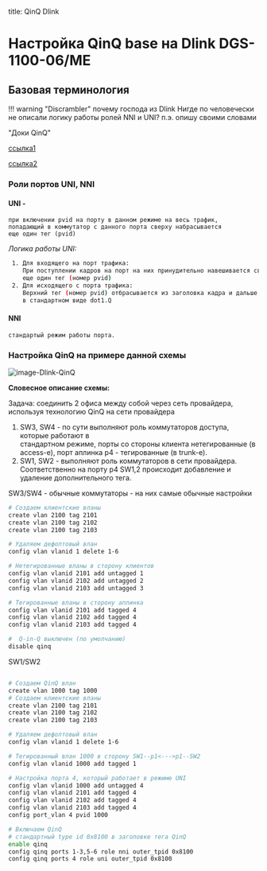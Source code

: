 
title: QinQ Dlink

# Настройка QinQ base на Dlink DGS-1100-06/ME

## Базовая терминология
!!! warning "Discrambler"
	почему господа из Dlink Нигде по человечески не описали логику работы ролей NNI и UNI? п.э. опишу своими словами

"Доки QinQ"

[ссылка1](https://www.dlink.ru/ru/faq/62/1641.html)

[ссылка2](ftp://ftp.dlink.ru/pub/Trainings/SwitchWhitePapers/Q-in-Q_Port-Based_and_Selective.pdf)

### Роли портов UNI, NNI

#### UNI  - 
 	при включении pvid на порту в данном режиме на весь трафик, 
 	попадающий в коммутатор с данного порта сверху набрасывается 
 	еще один тег (pvid)

*Логика работы UNI:*
```bash
 1. Для входящего на порт трафика:
    При поступлении кадров на порт на них принудительно навешивается сверху 
    еще один тег (номер pvid)
 2. Для исходящего с порта трафика:
    Верхний тег (номер pvid) отбрасывается из заголовка кадра и дальше передается 
    в стандартном виде dot1.Q
```

#### NNI
	стандартый режим работы порта.

### Настройка QinQ на примере данной схемы
![image-Dlink-QinQ](../img/Dlink-QinQ-schema.jpg)

**Словесное описание схемы:**

Задача: соединить 2 офиса между собой через сеть провайдера, используя технологию QinQ на сети провайдера

1. SW3, SW4 - по сути выполняют роль коммутаторов доступа, которые работают в   
   стандартном режиме, порты со стороны клиента нетегированные (в access-е), порт аплинка p4 - тегированные (в trunk-е).
2. SW1, SW2 - выполняют роль коммутаторов в сети провайдера.
   Соответственно на порту p4 SW1,2 происходит добавление и удаление дополнительного тега.


SW3/SW4 - обычные коммутаторы - на них самые обычные настройки
```bash
# Создаем клиентские вланы
create vlan 2100 tag 2101
create vlan 2100 tag 2102
create vlan 2100 tag 2103

# Удаляем дефолтовый влан
config vlan vlanid 1 delete 1-6

# Нетегированные вланы в сторону клиентов
config vlan vlanid 2101 add untagged 1
config vlan vlanid 2102 add untagged 2
config vlan vlanid 2103 add untagged 3

# Тегированные вланы в сторону аплинка
config vlan vlanid 2101 add tagged 4
config vlan vlanid 2102 add tagged 4
config vlan vlanid 2103 add tagged 4

#  Q-in-Q выключен (по умолчанию)
disable qinq
```
SW1/SW2
```bash

# Создаем QinQ влан
create vlan 1000 tag 1000
# Создаем клиентские вланы
create vlan 2100 tag 2101
create vlan 2100 tag 2102
create vlan 2100 tag 2103

# Удаляем дефолтовый влан
config vlan vlanid 1 delete 1-6

# Тегированный влан 1000 в сторону SW1--p1<--->p1--SW2
config vlan vlanid 1000 add tagged 1

# Настройка порта 4, который работает в режиме UNI
config vlan vlanid 1000 add untagged 4
config vlan vlanid 2101 add tagged 4
config vlan vlanid 2102 add tagged 4
config vlan vlanid 2103 add tagged 4
config port_vlan 4 pvid 1000

# Включаем QinQ
# стандартный type id 0x8100 в заголовке тега QinQ
enable qinq
config qinq ports 1-3,5-6 role nni outer_tpid 0x8100
config qinq ports 4 role uni outer_tpid 0x8100
```
